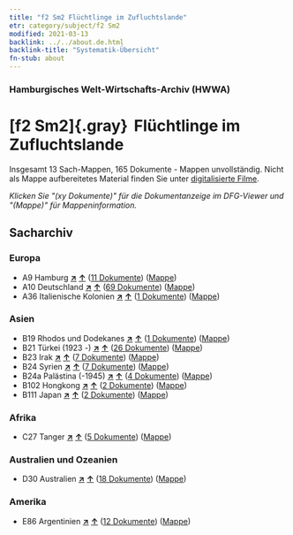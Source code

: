 ```yaml
---
title: "f2 Sm2 Flüchtlinge im Zufluchtslande"
etr: category/subject/f2 Sm2
modified: 2021-03-13
backlink: ../../about.de.html
backlink-title: "Systematik-Übersicht"
fn-stub: about
---
```


### Hamburgisches Welt-Wirtschafts-Archiv (HWWA)
# [f2 Sm2]{.gray}&#8201; Flüchtlinge im Zufluchtslande&#160; 




Insgesamt 13 Sach-Mappen, 165 Dokumente - Mappen unvollständig.
Nicht als Mappe aufbereitetes Material finden Sie unter [digitalisierte Filme](/film/h1_sh).

_Klicken Sie "(xy Dokumente)" für die Dokumentanzeige im DFG-Viewer und "(Mappe)" für Mappeninformation._

## Sacharchiv




### Europa

- A9 Hamburg [**&nearr;**](../../../geo/i/140905/about.de.html "Hamburg (alle Mappen)") [**&uarr;**](../../../geo/about.de.html#A9 "Ländersystematik") (<a href="https://pm20.zbw.eu/dfgview/sh/140905,144288" title="über: Hamburg : Flüchtlinge im Zufluchtslande" target="_blank">11 Dokumente</a>) ([Mappe](http://purl.org/pressemappe20/folder/sh/140905,144288))
- A10 Deutschland [**&nearr;**](../../../geo/i/126128/about.de.html "Deutschland (alle Mappen)") [**&uarr;**](../../../geo/about.de.html#A10 "Ländersystematik") (<a href="https://pm20.zbw.eu/dfgview/sh/126128,144288" title="über: Deutschland : Flüchtlinge im Zufluchtslande" target="_blank">69 Dokumente</a>) ([Mappe](http://purl.org/pressemappe20/folder/sh/126128,144288))
- A36 Italienische Kolonien [**&nearr;**](../../../geo/i/141012/about.de.html "Italienische Kolonien (alle Mappen)") [**&uarr;**](../../../geo/about.de.html#A36 "Ländersystematik") (<a href="https://pm20.zbw.eu/dfgview/sh/141012,144288" title="über: Italienische Kolonien : Flüchtlinge im Zufluchtslande" target="_blank">1 Dokumente</a>) ([Mappe](http://purl.org/pressemappe20/folder/sh/141012,144288))

### Asien

- B19 Rhodos und Dodekanes [**&nearr;**](../../../geo/i/141106/about.de.html "Rhodos und Dodekanes (alle Mappen)") [**&uarr;**](../../../geo/about.de.html#B19 "Ländersystematik") (<a href="https://pm20.zbw.eu/dfgview/sh/141106,144288" title="über: Rhodos und Dodekanes : Flüchtlinge im Zufluchtslande" target="_blank">1 Dokumente</a>) ([Mappe](http://purl.org/pressemappe20/folder/sh/141106,144288))
- B21 Türkei (1923 -) [**&nearr;**](../../../geo/i/141111/about.de.html "Türkei (1923 -) (alle Mappen)") [**&uarr;**](../../../geo/about.de.html#B21 "Ländersystematik") (<a href="https://pm20.zbw.eu/dfgview/sh/141111,144288" title="über: Türkei (1923 -) : Flüchtlinge im Zufluchtslande" target="_blank">26 Dokumente</a>) ([Mappe](http://purl.org/pressemappe20/folder/sh/141111,144288))
- B23 Irak [**&nearr;**](../../../geo/i/141113/about.de.html "Irak (alle Mappen)") [**&uarr;**](../../../geo/about.de.html#B23 "Ländersystematik") (<a href="https://pm20.zbw.eu/dfgview/sh/141113,144288" title="über: Irak : Flüchtlinge im Zufluchtslande" target="_blank">7 Dokumente</a>) ([Mappe](http://purl.org/pressemappe20/folder/sh/141113,144288))
- B24 Syrien [**&nearr;**](../../../geo/i/141114/about.de.html "Syrien (alle Mappen)") [**&uarr;**](../../../geo/about.de.html#B24 "Ländersystematik") (<a href="https://pm20.zbw.eu/dfgview/sh/141114,144288" title="über: Syrien : Flüchtlinge im Zufluchtslande" target="_blank">7 Dokumente</a>) ([Mappe](http://purl.org/pressemappe20/folder/sh/141114,144288))
- B24a Palästina (-1945) [**&nearr;**](../../../geo/i/141115/about.de.html "Palästina (-1945) (alle Mappen)") [**&uarr;**](../../../geo/about.de.html#B24a "Ländersystematik") (<a href="https://pm20.zbw.eu/dfgview/sh/141115,144288" title="über: Palästina (-1945) : Flüchtlinge im Zufluchtslande" target="_blank">4 Dokumente</a>) ([Mappe](http://purl.org/pressemappe20/folder/sh/141115,144288))
- B102 Hongkong [**&nearr;**](../../../geo/i/141268/about.de.html "Hongkong (alle Mappen)") [**&uarr;**](../../../geo/about.de.html#B102 "Ländersystematik") (<a href="https://pm20.zbw.eu/dfgview/sh/141268,144288" title="über: Hongkong : Flüchtlinge im Zufluchtslande" target="_blank">2 Dokumente</a>) ([Mappe](http://purl.org/pressemappe20/folder/sh/141268,144288))
- B111 Japan [**&nearr;**](../../../geo/i/141272/about.de.html "Japan (alle Mappen)") [**&uarr;**](../../../geo/about.de.html#B111 "Ländersystematik") (<a href="https://pm20.zbw.eu/dfgview/sh/141272,144288" title="über: Japan : Flüchtlinge im Zufluchtslande" target="_blank">2 Dokumente</a>) ([Mappe](http://purl.org/pressemappe20/folder/sh/141272,144288))

### Afrika

- C27 Tanger [**&nearr;**](../../../geo/i/141360/about.de.html "Tanger (alle Mappen)") [**&uarr;**](../../../geo/about.de.html#C27 "Ländersystematik") (<a href="https://pm20.zbw.eu/dfgview/sh/141360,144288" title="über: Tanger : Flüchtlinge im Zufluchtslande" target="_blank">5 Dokumente</a>) ([Mappe](http://purl.org/pressemappe20/folder/sh/141360,144288))

### Australien und Ozeanien

- D30 Australien [**&nearr;**](../../../geo/i/141621/about.de.html "Australien (alle Mappen)") [**&uarr;**](../../../geo/about.de.html#D30 "Ländersystematik") (<a href="https://pm20.zbw.eu/dfgview/sh/141621,144288" title="über: Australien : Flüchtlinge im Zufluchtslande" target="_blank">18 Dokumente</a>) ([Mappe](http://purl.org/pressemappe20/folder/sh/141621,144288))

### Amerika

- E86 Argentinien [**&nearr;**](../../../geo/i/141692/about.de.html "Argentinien (alle Mappen)") [**&uarr;**](../../../geo/about.de.html#E86 "Ländersystematik") (<a href="https://pm20.zbw.eu/dfgview/sh/141692,144288" title="über: Argentinien : Flüchtlinge im Zufluchtslande" target="_blank">12 Dokumente</a>) ([Mappe](http://purl.org/pressemappe20/folder/sh/141692,144288))



